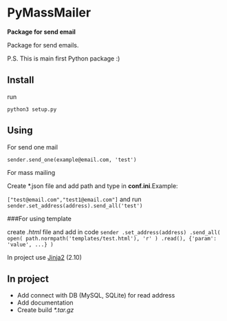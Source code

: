 # PyMassMailer

**Package for send email**

Package for send emails. 

P.S. This is main first Python package :)

## Install

run

`
    python3 setup.py
`

## Using

For send one mail

`
 sender.send_one(example@email.com, 'test')
`

For mass mailing

Create *.json file and add path and type in **conf.ini**.Example:

`
    ["test@email.com","test1@email.com"]
`
and run
`
    sender.set_address(address).send_all('test')
`

###For using template

create *.html* file and add in code
`
    sender
    .set_address(address)
    .send_all(
        open(
            path.normpath('templates/test.html'),
            'r'
        )
        .read(),
        {'param': 'value', ...}
    )
`

In project use [Jinja2](http://jinja.pocoo.org/) (2.10)

## In project

* Add connect with DB (MySQL, SQLite) for read address
* Add documentation
* Create build *\*.tar.gz*
